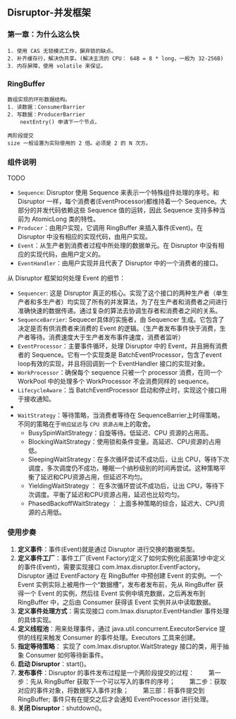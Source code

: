 ## Disruptor-并发框架

### 第一章：为什么这么快

~~~
1. 使用 CAS 无锁模式工作，摒弃锁的缺点。
2. 补齐缓存行，解决伪共享。(解决主流的 CPU： 64B = 8 * long，一般为 32-256B)
3. 内存屏障，使用 volatile 来保证。
~~~

### RingBuffer

~~~
数组实现的环形数据结构。
1. 读数据：ConsumerBarrier
2. 写数据：ProducerBarrier
	nextEntry() 申请下一个节点，
	
两阶段提交
size 一般设置为实际使用的 2 倍。必须是 2 的 N 次方。
~~~

### 组件说明







TODO







- `Sequence`: Disruptor 使用 Sequence 来表示一个特殊组件处理的序号。和 Disruptor 一样，每个消费者(EventProcessor)都维持着一个 Sequence。大部分的并发代码依赖这些 Sequence 值的运转，因此 Sequence 支持多种当前为 AtomicLong 类的特性。
- `Producer`：由用户实现，它调用 RingBuffer 来插入事件(Event)。在 Disruptor 中没有相应的实现代码，由用户实现。
- `Event`：从生产者到消费者过程中所处理的数据单元。在 Disruptor 中没有相应的实现代码，由用户定义的。
- `EventHandler`：由用户实现并且代表了 Disruptor 中的一个消费者的接口。

从 Disruptor 框架如何处理 Event 的细节：

- `Sequencer`: 这是 Disruptor 真正的核心。实现了这个接口的两种生产者（单生产者和多生产者）均实现了所有的并发算法，为了在生产者和消费者之间进行准确快速的数据传递。通过复杂的算法去协调生存者和消费者之间的关系。
- `SequenceBarrier`: Sequecer具体的实施者，由 Sequencer 生成。它包含了决定是否有供消费者来消费的 Event 的逻辑。（生产者发布事件快于消费，生产者等待。消费速度大于生产者发布事件速度，消费者监听）
- `EventProcessor`：主要事件循环，处理 Disruptor 中的 Event，并且拥有消费者的 Sequence。它有一个实现类是 BatchEventProcessor，包含了event loop有效的实现，并且将回调到一个 EventHandler 接口的实现对象。
- `WorkProcessor`：确保每个 sequence 只被一个 processor 消费，在同一个 WorkPool 中的处理多个 WorkProcessor 不会消费同样的 sequence。
- `LifecycleAware`：当 BatchEventProcessor 启动和停止时，实现这个接口用于接收通知。
- 
- `WaitStrategy`：等待策略，当消费者等待在 SequenceBarrier上时得策略，不同的策略在于`响应延迟`与 `CPU 资源占用`上的取舍。
  - BusySpinWaitStrategy：自旋等待。低延迟、CPU 资源的占用高。
  - BlockingWaitStrategy：使用锁和条件变量。高延迟、CPU资源的占用低。
  - SleepingWaitStrategy：在多次循环尝试不成功后，让出 CPU，等待下次调度，多次调度仍不成功，睡眠一个纳秒级别的时间再尝试。这种策略平衡了延迟和CPU资源占用，但延迟不均匀。
  - YieldingWaitStrategy ： 在多次循环尝试不成功后，让出 CPU，等待下次调度。平衡了延迟和CPU资源占用，延迟也比较均匀。
  - PhasedBackoffWaitStrategy ： 上面多种策略的综合，延迟大、CPU资源的占用低。

 





### 使用步奏

1. **定义事件**：事件(Event)就是通过 Disruptor 进行交换的数据类型。
2. **定义事件工厂**：事件工厂(Event Factory)定义了如何实例化前面第1步中定义的事件(Event)，需要实现接口 com.lmax.disruptor.EventFactory<T>。Disruptor 通过 EventFactory 在 RingBuffer 中预创建 Event 的实例。一个 Event 实例实际上被用作一个“数据槽”，发布者发布前，先从 RingBuffer 获得一个 Event 的实例，然后往 Event 实例中填充数据，之后再发布到 RingBuffer 中，之后由 Consumer 获得该 Event 实例并从中读取数据。
3. **定义事件处理方式**：需实现接口 com.lmax.disruptor.EventHandler<T> 事件处理的具体实现。
4. **定义线程池**：用来处理事件，通过 java.util.concurrent.ExecutorService 提供的线程来触发 Consumer 的事件处理。Executors 工具来创建。
5. **指定等待策略**： 实现了 com.lmax.disruptor.WaitStrategy 接口的类，用于抽象 Consumer 如何等待新事件。
6. **启动 Disruptor**：start()。
7. **发布事件**：Disruptor 的事件发布过程是一个两阶段提交的过程：
    　　第一步：先从 RingBuffer 获取下一个可以写入的事件的序号；
        　　第二步：获取对应的事件对象，将数据写入事件对象；
        　　第三部：将事件提交到 RingBuffer;
    事件只有在提交之后才会通知 EventProcessor 进行处理。
8. **关闭 Disruptor**：shutdown()。


